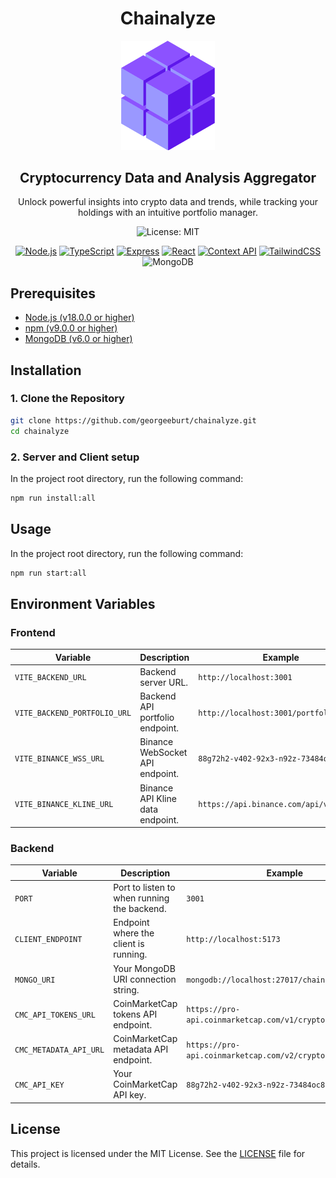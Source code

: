 <div align="center">
  <h1> Chainalyze </h1>
  <img src="./assets/images/chainalyze-icon.png" width="150" alt="chainalyze logo">
  <h2>Cryptocurrency Data and Analysis Aggregator</h2>
  Unlock powerful insights into crypto data and trends, while tracking your holdings with an intuitive portfolio manager.

![License: MIT](https://img.shields.io/badge/License-MIT-blueviolet.svg)

[![Node.js](https://img.shields.io/badge/node.js-6DA55F?style=for-the-badge&logo=node.js&logoColor=white)](https://nodejs.org/)
[![TypeScript](https://img.shields.io/badge/typescript-%23007ACC.svg?style=for-the-badge&logo=typescript&logoColor=white)](https://www.typescriptlang.org/)
[![Express](https://img.shields.io/badge/express.js-%23404d59.svg?style=for-the-badge&logo=express&logoColor=%2361DAFB)](https://expressjs.com/)
[![React](https://img.shields.io/badge/react-%2320232a.svg?style=for-the-badge&logo=react&logoColor=%2361DAFB)](https://reactjs.org/)
[![Context API](https://img.shields.io/badge/contextapi-%2320232a.svg?style=for-the-badge&logo=react&logoColor=%2361DAFB)](https://reactjs.org/docs/context.html)
[![TailwindCSS](https://img.shields.io/badge/tailwindcss-%2338B2AC.svg?style=for-the-badge&logo=tailwind-css&logoColor=white)](https://tailwindcss.com/)
![MongoDB](https://img.shields.io/badge/MongoDB-%234ea94b.svg?style=for-the-badge&logo=mongodb&logoColor=white)
</div>


## Prerequisites

- [Node.js (v18.0.0 or higher)](https://nodejs.org/en/download/)
- [npm (v9.0.0 or higher)](https://nodejs.org/en/download/)
- [MongoDB (v6.0 or higher)](https://www.mongodb.com/try/download/community)

## Installation

### 1. Clone the Repository

```bash
git clone https://github.com/georgeeburt/chainalyze.git
cd chainalyze
```

### 2. Server and Client setup

In the project root directory, run the following command:

```bash
npm run install:all
```

## Usage

In the project root directory, run the following command:

```bash
npm run start:all
```

## Environment Variables

### Frontend

| Variable                     | Description                      | Example                                 |
| ---------------------------- | -------------------------------- | --------------------------------------- |
| `VITE_BACKEND_URL`           | Backend server URL.              | `http://localhost:3001`                 |
| `VITE_BACKEND_PORTFOLIO_URL` | Backend API portfolio endpoint.  | `http://localhost:3001/portfolio`       |
| `VITE_BINANCE_WSS_URL`       | Binance WebSocket API endpoint.  | `88g72h2-v402-92x3-n92z-73484oc83k`     |
| `VITE_BINANCE_KLINE_URL`     | Binance API Kline data endpoint. | `https://api.binance.com/api/v3/klines` |

### Backend

| Variable               | Description                                 | Example                                                    |
| ---------------------- | ------------------------------------------- | ---------------------------------------------------------- |
| `PORT`                 | Port to listen to when running the backend. | `3001`                                                     |
| `CLIENT_ENDPOINT`      | Endpoint where the client is running.       | `http://localhost:5173`                                    |
| `MONGO_URI`            | Your MongoDB URI connection string.         | `mongodb://localhost:27017/chainalyze`                     |
| `CMC_API_TOKENS_URL`   | CoinMarketCap tokens API endpoint.          | `https://pro-api.coinmarketcap.com/v1/cryptocurrency/`     |
| `CMC_METADATA_API_URL` | CoinMarketCap metadata API endpoint.        | `https://pro-api.coinmarketcap.com/v2/cryptocurrency/info` |
| `CMC_API_KEY`          | Your CoinMarketCap API key.                 | `88g72h2-v402-92x3-n92z-73484oc83k`                        |

## License

This project is licensed under the MIT License. See the [LICENSE](./LICENSE.md) file for details.
